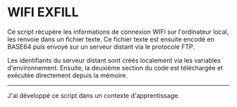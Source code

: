 # WIFI EXFILL

Ce script récupère les informations de connexion WIFI sur l'ordinateur local, les renvoie dans un fichier texte. Ce fichier texte est ensuite encodé en BASE64 puis envoyé sur un serveur distant via le protocole FTP.

Les identifiants du serveur distant sont créés localement via les variables d'environnement. Ensuite, la deuxième section du code est téléchargée et exécutée directement depuis la mémoire.

---

J'ai développé ce script dans un contexte d'apprentissage.
